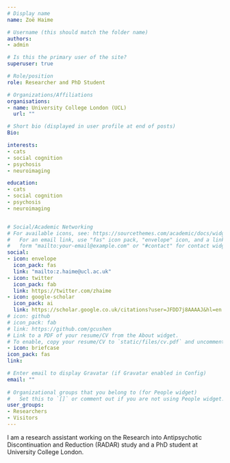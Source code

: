 ```yaml
---
# Display name
name: Zoë Haime

# Username (this should match the folder name)
authors:
- admin

# Is this the primary user of the site?
superuser: true

# Role/position
role: Researcher and PhD Student

# Organizations/Affiliations
organisations:
- name: University College London (UCL)
  url: ""

# Short bio (displayed in user profile at end of posts)
Bio: 

interests:
- cats
- social cognition
- psychosis
- neuroimaging

education:
- cats
- social cognition
- psychosis
- neuroimaging


# Social/Academic Networking
# For available icons, see: https://sourcethemes.com/academic/docs/widgets/#icons
#   For an email link, use "fas" icon pack, "envelope" icon, and a link in the
#   form "mailto:your-email@example.com" or "#contact" for contact widget.
social:
- icon: envelope
  icon_pack: fas
  link: "mailto:z.haime@ucl.ac.uk"
- icon: twitter
  icon_pack: fab
  link: https://twitter.com/zhaime
- icon: google-scholar
  icon_pack: ai
  link: https://scholar.google.co.uk/citations?user=JFDD7j8AAAAJ&hl=en
# icon: github
# icon_pack: fab
# link: https://github.com/gcushen
# Link to a PDF of your resume/CV from the About widget.
# To enable, copy your resume/CV to `static/files/cv.pdf` and uncomment the lines below.  
- icon: briefcase
icon_pack: fas
link: 

# Enter email to display Gravatar (if Gravatar enabled in Config)
email: ""
  
# Organizational groups that you belong to (for People widget)
#   Set this to `[]` or comment out if you are not using People widget.  
user_groups:
- Researchers
- Visitors
---
```


I am a research assistant working on the Research into Antipsychotic Discontinuation and Reduction (RADAR) study and a PhD student at University College London.
